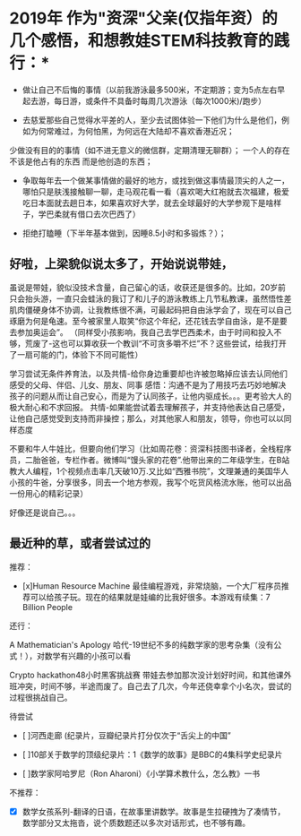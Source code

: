 # 2019年 作为"资深"父亲(仅指年资）的几个感悟，和想教娃STEM科技教育的践行：*

* 做让自己不后悔的事情（以前我游泳最多500米，不定期游；变为5点左右早起去游，每日游，或条件不具备时每周几次游泳（每次1000米)/跑步）

* 去慈爱那些自己觉得水平差的人，至少去试图体验一下他们为什么是他们，例如为何常难过，为何怕黑，为何远在大陆却不喜欢香港近况；

少做没有目的的事情（如不进无意义的微信群，定期清理无聊群）； 一个人的存在不该是他占有的东西 而是他创造的东西；

* 争取每年去一个做某事情做的最好的地方，或找到做这事情最顶尖的人之一，哪怕只是肤浅接触聊一聊，走马观花看一看（喜欢喝大红袍就去次福建，极爱吃日本面就去趟日本，如果喜欢好大学，就去全球最好的大学参观下是啥样子，学巴柔就有借口去次巴西了）

* 拒绝打瞌睡（下半年基本做到，因睡8.5小时和多锻炼？）；


## 好啦，上梁貌似说太多了，开始说说带娃，

虽说是带娃，貌似没技术含量，自己留心的话，收获还是很多的。比如，20岁前只会抬头游，一直只会蛙泳的我订了和儿子的游泳教练上几节私教课，虽然悟性差肌肉僵硬身体不协调，让我教练很不满，可最起码把自由泳学会了，现在可以自己琢磨为何是龟速。至今被家里人取笑“你这个年纪，还花钱去学自由泳，是不是要去参加奥运会”。 （同样受小孩影响，我自己去学巴西柔术，由于时间和投入不够，荒废了-这也可以算收获一个教训“不可贪多嚼不烂”不？这些尝试，给我打开了一扇可能的门，体验下不同可能性）

学习尝试无条件养育法，以及共情-给你身边重要却也许被忽略掉应该去认同他们感受的父母、伴侣、儿女、朋友、同事
感悟：沟通不是为了用技巧去巧妙地解决孩子的问题从而让自己安心，而是为了认同孩子，让他内驱成长。。。更考验大人的极大耐心和不求回报。
共情-如果能尝试着去理解孩子，并支持他表达自己感受，让他自己感觉受到支持而非操控；那么，对其他家人和朋友，领导，你也可以以同样态度

不要和牛人牛娃比，但要向他们学习（比如周花卷：资深科技图书译者，全栈程序员，二胎爸爸，专栏作者。微博叫“馒头家的花卷”.他带出来的二年级学生，在B站教大人编程，1个视频点击率几天破10万.又比如“西雅书院”，文理兼通的美国华人小孩的牛爸，分享很多，同去一个地方参观，我写个吃货风格流水账，他可以出品一份用心的精彩记录）

好像还是说自己。。。

## 最近种的草，或者尝试过的

推荐：

- [x]Human Resource Machine 最佳编程游戏，非常烧脑，一个大厂程序员推荐可以给孩子玩。现在的结果就是娃编的比我好很多。本游戏有续集：7 Billion People

还行：

A Mathematician's Apology 哈代-19世纪不多的纯数学家的思考杂集（没有公式！），对数学有兴趣的小孩可以看

Crypto hackathon48小时黑客挑战赛 带娃去参加那次没计划好时间，和其他课外班冲突，时间不够，半途而废了。自己去了几次，今年还侥幸拿个小名次，尝试的过程很挑战自己。

待尝试

- [ ]河西走廊 (纪录片，豆瓣纪录片打分仅次于“舌尖上的中国”

- [ ]10部关于数学的顶级纪录片：1《数学的故事》是BBC的4集科学史纪录片

- [ ]数学家阿哈罗尼（Ron Aharoni）《小学算术教什么，怎么教》一书

不推荐：

- [x] 数学女孩系列-翻译的日语，在故事里讲数学。故事是生拉硬拽为了凑情节，数学部分又太拖沓，说个质数题还以多次对话形式，也不够有趣。


